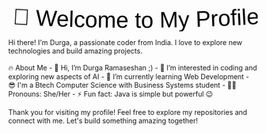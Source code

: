 <p align="center">
  <svg viewBox="0 0 500 60">
    <text x="0" y="45" font-size="45" font-family="Arial, Helvetica, sans-serif" fill="black">
      <textPath href="#text-path" id="text">
        🌟 Welcome to My Profile! 🌟
      </textPath>
    </text>
    <path id="text-path" fill="none" d="M0,45 Q250,60 500,45" />
    <animate xlink:href="#text" attributeName="startOffset" from="0%" to="100%" dur="5s" fill="freeze" repeatCount="indefinite" />
  </svg>
</p>
Hi there! I'm Durga, a passionate coder from India. I love to explore new technologies and build amazing projects.
<br><br>
🔥 About Me
- 👋 Hi, I’m Durga Ramaseshan ;)
- 👀 I’m interested in coding and exploring new aspects of AI
- 📖 I’m currently learning Web Development
- 😎 I'm a Btech Computer Science with Business Systems student
- 👧🏼 Pronouns: She/Her
- ⚡ Fun fact: Java is simple but powerful 😉

Thank you for visiting my profile! Feel free to explore my repositories and connect with me. Let's build something amazing together!

<!---
R-Durg4/R-Durg4 is a ✨ special ✨ repository because its `README.md` (this file) appears on your GitHub profile.
You can click the Preview link to take a look at your changes.
--->
